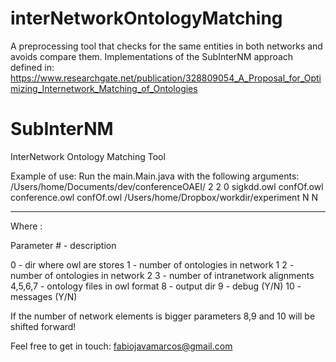 # interNetworkOntologyMatching
A preprocessing tool that checks for the same entities in both networks and avoids compare them. Implementations of the SubInterNM approach defined in: https://www.researchgate.net/publication/328809054_A_Proposal_for_Optimizing_Internetwork_Matching_of_Ontologies

# SubInterNM
 InterNetwork Ontology Matching Tool

Example of use:
Run the main.Main.java with the following arguments:
/Users/home/Documents/dev/conferenceOAEI/
2
2
0
sigkdd.owl 
confOf.owl
conference.owl
confOf.owl
/Users/home/Dropbox/workdir/experiment
N
N

--------------------------------------
Where :

Parameter # - description

0 - dir where owl are stores
1 - number of ontologies in network 1
2 - number of ontologies in network 2
3 - number of intranetwork alignments
4,5,6,7 - ontology files in owl format
8 - output dir
9 - debug (Y/N)
10 - messages (Y/N)

If the number of network elements is bigger parameters 8,9 and 10 will be shifted forward!

Feel free to get in touch:
fabiojavamarcos@gmail.com
